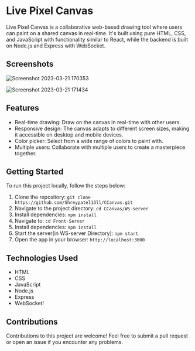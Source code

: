 # Live Pixel Canvas

Live Pixel Canvas is a collaborative web-based drawing tool where users can paint on a shared canvas in real-time. It's built using pure HTML, CSS, and JavaScript with functionality similar to React, while the backend is built on Node.js and Express with WebSocket.

## Screenshots

![Screenshot 2023-03-21 170353](https://user-images.githubusercontent.com/68627196/226597023-769b4f81-6575-4aeb-9fd5-6bf32e0aa54a.png)

![Screenshot 2023-03-21 171434](https://user-images.githubusercontent.com/68627196/226597036-512c5836-c13c-4cdb-9441-316c7d01dc78.png)

## Features

- Real-time drawing: Draw on the canvas in real-time with other users.
- Responsive design: The canvas adapts to different screen sizes, making it accessible on desktop and mobile devices.
- Color picker: Select from a wide range of colors to paint with.
- Multiple users: Collaborate with multiple users to create a masterpiece together.

## Getting Started

To run this project locally, follow the steps below:

1. Clone the repository: `git clone https://github.com/Shreypatel13ll/CCanvas.git`
2. Navigate to the project directory: `cd CCanvas/WS-server`
3. Install dependencies: `npm install`
4. Navigate to: `cd Front-Server`
3. Install dependencies: `npm install`
4. Start the server(in WS-server Directory): `npm start`
5. Open the app in your browser: `http://localhost:3000`

## Technologies Used

- HTML
- CSS
- JavaScript
- Node.js
- Express
- WebSocket!

## Contributions

Contributions to this project are welcome! Feel free to submit a pull request or open an issue if you encounter any problems.

